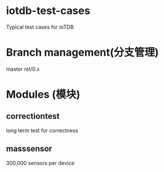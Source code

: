 # iotdb-test-cases

Typical test cases for IoTDB

# Branch management(分支管理)

master
rel/0.x

# Modules (模块)

## correctiontest

long term test for correctness

## masssensor

300,000 sensors per device